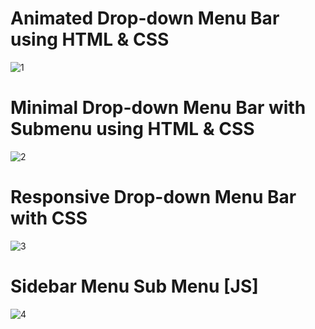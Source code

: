 # Animated Drop-down Menu Bar using HTML & CSS

![1](https://user-images.githubusercontent.com/52883946/98603952-c19c0100-2304-11eb-916f-b305bd2ee782.png)

# Minimal Drop-down Menu Bar with Submenu using HTML & CSS

![2](https://user-images.githubusercontent.com/52883946/98604075-e5f7dd80-2304-11eb-98b1-a22219659edf.png)

# Responsive Drop-down Menu Bar with CSS

![3](https://user-images.githubusercontent.com/52883946/98604148-fd36cb00-2304-11eb-9dd2-e34a175c7e28.png)

# Sidebar Menu Sub Menu [JS]

![4](https://user-images.githubusercontent.com/52883946/98604193-0cb61400-2305-11eb-8a3f-74af3c313900.png)
